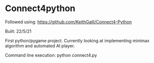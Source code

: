 # Connect4python
Followed using: https://github.com/KeithGalli/Connect4-Python

Built: 22/5/21

First python/pygame project. 
Currently looking at implementing minimax algorithm and automated AI player.

Command line execution:
  python connect4.py

